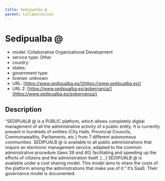 ```yaml
---
title: Sedipualba @
parent: Collaboratives
---
```


# Sedipualba @

- model: Collaborative Organizational Development
- service type: Other
- country: 
- states: 
- government type: 
- license: unknown
- URL: [https://www.sedipualba.es/](https://www.sedipualba.es/)
- URL 2: [https://www.sedipualba.es/gobernanza/](https://www.sedipualba.es/gobernanza/)

## Description
“SEDIPUALB @ is a PUBLIC platform, which allows completely digital management of all the administrative activity of a public entity. It is currently present in hundreds of entities (City Halls, Provincial Councils, Commonwealths, Parliaments, etc.) from 7 different autonomous communities. SEDIPUALB @ is available to all public administrations that require an electronic management service, adapted to the common administrative procedure (laws 39 and 40) facilitating and speeding up the efforts of citizens and the administration itself.  [...] SEDIPUALB @ is available under a cost sharing model. This model aims to share the costs of the platform among the administrations that make use of it.” It’s SaaS. Their governance model is documented.
